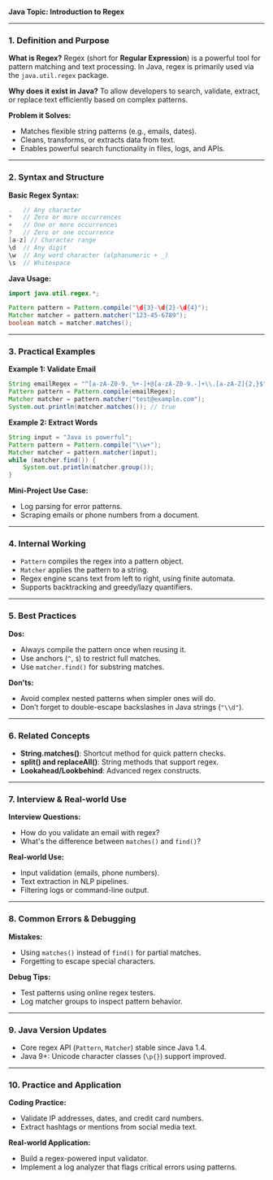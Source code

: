**Java Topic: Introduction to Regex**

---

### 1. Definition and Purpose
**What is Regex?**
Regex (short for **Regular Expression**) is a powerful tool for pattern matching and text processing. In Java, regex is primarily used via the `java.util.regex` package.

**Why does it exist in Java?**
To allow developers to search, validate, extract, or replace text efficiently based on complex patterns.

**Problem it Solves:**
- Matches flexible string patterns (e.g., emails, dates).
- Cleans, transforms, or extracts data from text.
- Enables powerful search functionality in files, logs, and APIs.

---

### 2. Syntax and Structure
**Basic Regex Syntax:**
```java
.   // Any character
*   // Zero or more occurrences
+   // One or more occurrences
?   // Zero or one occurrence
[a-z] // Character range
\d  // Any digit
\w  // Any word character (alphanumeric + _)
\s  // Whitespace
```

**Java Usage:**
```java
import java.util.regex.*;

Pattern pattern = Pattern.compile("\d{3}-\d{2}-\d{4}");
Matcher matcher = pattern.matcher("123-45-6789");
boolean match = matcher.matches();
```

---

### 3. Practical Examples
**Example 1: Validate Email**
```java
String emailRegex = "^[a-zA-Z0-9._%+-]+@[a-zA-Z0-9.-]+\\.[a-zA-Z]{2,}$";
Pattern pattern = Pattern.compile(emailRegex);
Matcher matcher = pattern.matcher("test@example.com");
System.out.println(matcher.matches()); // true
```

**Example 2: Extract Words**
```java
String input = "Java is powerful";
Pattern pattern = Pattern.compile("\\w+");
Matcher matcher = pattern.matcher(input);
while (matcher.find()) {
    System.out.println(matcher.group());
}
```

**Mini-Project Use Case:**
- Log parsing for error patterns.
- Scraping emails or phone numbers from a document.

---

### 4. Internal Working
- `Pattern` compiles the regex into a pattern object.
- `Matcher` applies the pattern to a string.
- Regex engine scans text from left to right, using finite automata.
- Supports backtracking and greedy/lazy quantifiers.

---

### 5. Best Practices
**Dos:**
- Always compile the pattern once when reusing it.
- Use anchors (`^`, `$`) to restrict full matches.
- Use `matcher.find()` for substring matches.

**Don'ts:**
- Avoid complex nested patterns when simpler ones will do.
- Don’t forget to double-escape backslashes in Java strings (`"\\d"`).

---

### 6. Related Concepts
- **String.matches()**: Shortcut method for quick pattern checks.
- **split() and replaceAll()**: String methods that support regex.
- **Lookahead/Lookbehind**: Advanced regex constructs.

---

### 7. Interview & Real-world Use
**Interview Questions:**
- How do you validate an email with regex?
- What's the difference between `matches()` and `find()`?

**Real-world Use:**
- Input validation (emails, phone numbers).
- Text extraction in NLP pipelines.
- Filtering logs or command-line output.

---

### 8. Common Errors & Debugging
**Mistakes:**
- Using `matches()` instead of `find()` for partial matches.
- Forgetting to escape special characters.

**Debug Tips:**
- Test patterns using online regex testers.
- Log matcher groups to inspect pattern behavior.

---

### 9. Java Version Updates
- Core regex API (`Pattern`, `Matcher`) stable since Java 1.4.
- Java 9+: Unicode character classes (`\p{}`) support improved.

---

### 10. Practice and Application
**Coding Practice:**
- Validate IP addresses, dates, and credit card numbers.
- Extract hashtags or mentions from social media text.

**Real-world Application:**
- Build a regex-powered input validator.
- Implement a log analyzer that flags critical errors using patterns.

